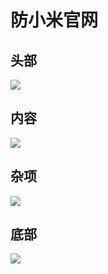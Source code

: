 # 防小米官网





## 头部
![](https://gss0.baidu.com/7Po3dSag_xI4khGko9WTAnF6hhy/zhidao/pic/item/9d82d158ccbf6c81579dde4cb03eb13532fa40e8.jpg)


## 内容
![](https://gss0.baidu.com/-4o3dSag_xI4khGko9WTAnF6hhy/zhidao/pic/item/b999a9014c086e06516ecdef0e087bf40bd1cb54.jpg)

## 杂项
![](https://gss0.baidu.com/-Po3dSag_xI4khGko9WTAnF6hhy/zhidao/pic/item/810a19d8bc3eb135e86d451faa1ea8d3fc1f44e8.jpg)

## 底部
![](https://gss0.baidu.com/-Po3dSag_xI4khGko9WTAnF6hhy/zhidao/pic/item/574e9258d109b3de4f6a16ccc0bf6c81810a4cb9.jpg)